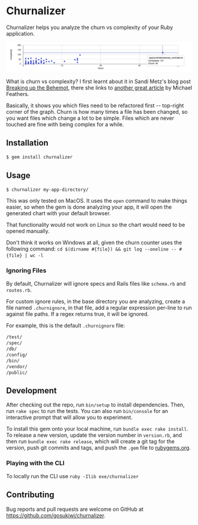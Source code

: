 # Churnalizer

Churnalizer helps you analyze the churn vs complexity of your Ruby application.

![Graph Screenshot](screenshot.png?raw=true)

What is churn vs complexity? I first learnt about it in Sandi Metz's blog post
[Breaking up the
Behemot](https://www.sandimetz.com/blog/2017/9/13/breaking-up-the-behemoth),
there she links to [another great
article](https://www.stickyminds.com/article/getting-empirical-about-refactoring)
by Michael Feathers.

Basically, it shows you which files need to be refactored first -- top-right
corner of the graph. Churn is how many times a file has been changed, so you
want files which change a lot to be simple. Files which are never touched are
fine with being complex for a while.

## Installation

    $ gem install churnalizer

## Usage

    $ churnalizer my-app-directory/

This was only tested on MacOS. It uses the `open` command to make things easier,
so when the gem is done analyzing your app, it will open the generated chart
with your default browser. 

That functionality would not work on Linux so the chart would need to be opened
manually.

Don't think it works on Windows at all, given the churn counter uses the
following command: `cd $(dirname #{file}) && git log --oneline -- #{file} | wc -l`

### Ignoring Files

By default, Churnalizer will ignore specs and Rails files like `schema.rb` and
`routes.rb`.

For custom ignore rules, in the base directory you are analyzing, create a file
named `.churnignore`, in that file, add a regular expression per-line to run
against file paths. If a regex returns true, it will be ignored.

For example, this is the default `.churnignore` file:

    /test/
    /spec/
    /db/
    /config/
    /bin/
    /vendor/
    /public/

## Development

After checking out the repo, run `bin/setup` to install dependencies. Then, run
`rake spec` to run the tests. You can also run `bin/console` for an interactive
prompt that will allow you to experiment.

To install this gem onto your local machine, run `bundle exec rake install`. To
release a new version, update the version number in `version.rb`, and then run
`bundle exec rake release`, which will create a git tag for the version, push
git commits and tags, and push the `.gem` file to
[rubygems.org](https://rubygems.org).

### Playing with the CLI

To locally run the CLI use `ruby -Ilib exe/churnalizer`

## Contributing

Bug reports and pull requests are welcome on GitHub at
https://github.com/gosukiwi/churnalizer.
